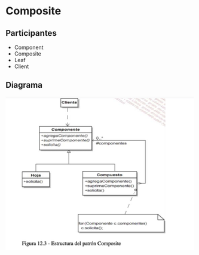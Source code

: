 # Composite
## Participantes
* Component
* Composite
* Leaf
* Client

## Diagrama
![Composite](diagrama/composite.png)